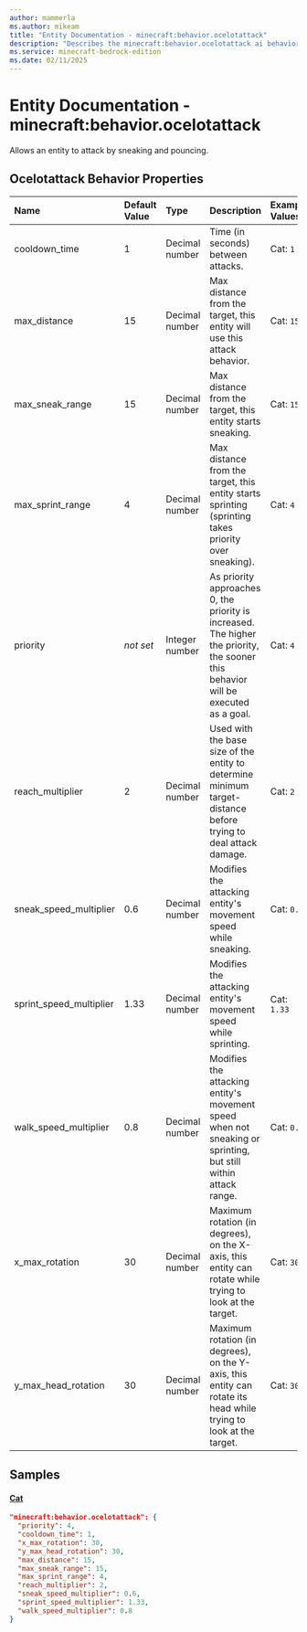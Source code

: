 ```yaml
---
author: mammerla
ms.author: mikeam
title: "Entity Documentation - minecraft:behavior.ocelotattack"
description: "Describes the minecraft:behavior.ocelotattack ai behavior component"
ms.service: minecraft-bedrock-edition
ms.date: 02/11/2025 
---
```


# Entity Documentation - minecraft:behavior.ocelotattack

Allows an entity to attack by sneaking and pouncing.


## Ocelotattack Behavior Properties

|Name       |Default Value |Type |Description |Example Values |
|:----------|:-------------|:----|:-----------|:------------- |
| cooldown_time | 1 | Decimal number | Time (in seconds) between attacks. | Cat: `1` | 
| max_distance | 15 | Decimal number | Max distance from the target, this entity will use this attack behavior. | Cat: `15` | 
| max_sneak_range | 15 | Decimal number | Max distance from the target, this entity starts sneaking. | Cat: `15` | 
| max_sprint_range | 4 | Decimal number | Max distance from the target, this entity starts sprinting (sprinting takes priority over sneaking). | Cat: `4` | 
| priority | *not set* | Integer number | As priority approaches 0, the priority is increased. The higher the priority, the sooner this behavior will be executed as a goal. | Cat: `4` | 
| reach_multiplier | 2 | Decimal number | Used with the base size of the entity to determine minimum target-distance before trying to deal attack damage. | Cat: `2` | 
| sneak_speed_multiplier | 0.6 | Decimal number | Modifies the attacking entity's movement speed while sneaking. | Cat: `0.6` | 
| sprint_speed_multiplier | 1.33 | Decimal number | Modifies the attacking entity's movement speed while sprinting. | Cat: `1.33` | 
| walk_speed_multiplier | 0.8 | Decimal number | Modifies the attacking entity's movement speed when not sneaking or sprinting, but still within attack range. | Cat: `0.8` | 
| x_max_rotation | 30 | Decimal number | Maximum rotation (in degrees), on the X-axis, this entity can rotate while trying to look at the target. | Cat: `30` | 
| y_max_head_rotation | 30 | Decimal number | Maximum rotation (in degrees), on the Y-axis, this entity can rotate its head while trying to look at the target. | Cat: `30` | 

## Samples

#### [Cat](https://github.com/Mojang/bedrock-samples/tree/preview/behavior_pack/entities/cat.json)


```json
"minecraft:behavior.ocelotattack": {
  "priority": 4,
  "cooldown_time": 1,
  "x_max_rotation": 30,
  "y_max_head_rotation": 30,
  "max_distance": 15,
  "max_sneak_range": 15,
  "max_sprint_range": 4,
  "reach_multiplier": 2,
  "sneak_speed_multiplier": 0.6,
  "sprint_speed_multiplier": 1.33,
  "walk_speed_multiplier": 0.8
}
```
